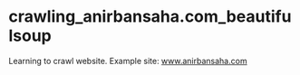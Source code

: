 # crawling_anirbansaha.com_beautifulsoup
Learning to crawl website. Example site: www.anirbansaha.com
